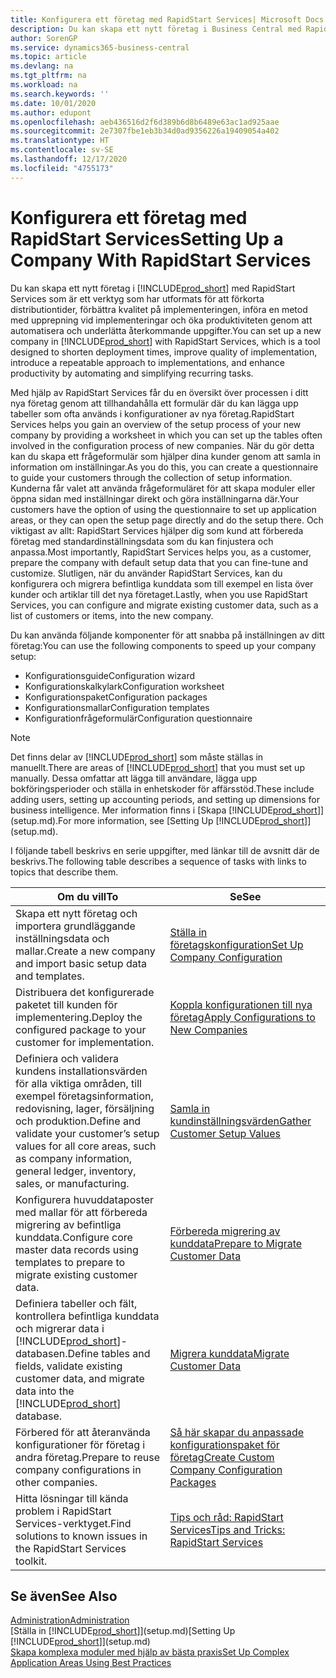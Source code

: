 ```yaml
---
title: Konfigurera ett företag med RapidStart Services| Microsoft Docs
description: Du kan skapa ett nytt företag i Business Central med RapidStart Services, som är ett verktyg som har utformats för att förkorta distributionstider, förbättra kvaliteten på implementeringen, införa en upprepningsbar metod vid implementeringar, samt öka produktiviteten genom att automatisera och underlätta återkommande uppgifter.
author: SorenGP
ms.service: dynamics365-business-central
ms.topic: article
ms.devlang: na
ms.tgt_pltfrm: na
ms.workload: na
ms.search.keywords: ''
ms.date: 10/01/2020
ms.author: edupont
ms.openlocfilehash: aeb436516d2f6d389b6d8b6489e63ac1ad925aae
ms.sourcegitcommit: 2e7307fbe1eb3b34d0ad9356226a19409054a402
ms.translationtype: HT
ms.contentlocale: sv-SE
ms.lasthandoff: 12/17/2020
ms.locfileid: "4755173"
---
```

# <a name="setting-up-a-company-with-rapidstart-services"></a><span data-ttu-id="22790-103">Konfigurera ett företag med RapidStart Services</span><span class="sxs-lookup"><span data-stu-id="22790-103">Setting Up a Company With RapidStart Services</span></span>
<span data-ttu-id="22790-104">Du kan skapa ett nytt företag i [!INCLUDE[prod_short](includes/prod_short.md)] med RapidStart Services som är ett verktyg som har utformats för att förkorta distributiontider, förbättra kvalitet på implementeringen, införa en metod med upprepning vid implementeringar och öka produktiviteten genom att automatisera och underlätta återkommande uppgifter.</span><span class="sxs-lookup"><span data-stu-id="22790-104">You can set up a new company in [!INCLUDE[prod_short](includes/prod_short.md)] with RapidStart Services, which is a tool designed to shorten deployment times, improve quality of implementation, introduce a repeatable approach to implementations, and enhance productivity by automating and simplifying recurring tasks.</span></span>  

<span data-ttu-id="22790-105">Med hjälp av RapidStart Services får du en översikt över processen i ditt nya företag genom att tillhandahålla ett formulär där du kan lägga upp tabeller som ofta används i konfigurationer av nya företag.</span><span class="sxs-lookup"><span data-stu-id="22790-105">RapidStart Services helps you gain an overview of the setup process of your new company by providing a worksheet in which you can set up the tables often involved in the configuration process of new companies.</span></span> <span data-ttu-id="22790-106">När du gör detta kan du skapa ett frågeformulär som hjälper dina kunder genom att samla in information om inställningar.</span><span class="sxs-lookup"><span data-stu-id="22790-106">As you do this, you can create a questionnaire to guide your customers through the collection of setup information.</span></span> <span data-ttu-id="22790-107">Kunderna får valet att använda frågeformuläret för att skapa moduler eller öppna sidan med inställningar direkt och göra inställningarna där.</span><span class="sxs-lookup"><span data-stu-id="22790-107">Your customers have the option of using the questionnaire to set up application areas, or they can open the setup page directly and do the setup there.</span></span> <span data-ttu-id="22790-108">Och viktigast av allt: RapidStart Services hjälper dig som kund att förbereda företag med standardinställningsdata som du kan finjustera och anpassa.</span><span class="sxs-lookup"><span data-stu-id="22790-108">Most importantly, RapidStart Services helps you, as a customer, prepare the company with default setup data that you can fine-tune and customize.</span></span> <span data-ttu-id="22790-109">Slutligen, när du använder RapidStart Services, kan du konfigurera och migrera befintliga kunddata som till exempel en lista över kunder och artiklar till det nya företaget.</span><span class="sxs-lookup"><span data-stu-id="22790-109">Lastly, when you use RapidStart Services, you can configure and migrate existing customer data, such as a list of customers or items, into the new company.</span></span>

<span data-ttu-id="22790-110">Du kan använda följande komponenter för att snabba på inställningen av ditt företag:</span><span class="sxs-lookup"><span data-stu-id="22790-110">You can use the following components to speed up your company setup:</span></span>  

-   <span data-ttu-id="22790-111">Konfigurationsguide</span><span class="sxs-lookup"><span data-stu-id="22790-111">Configuration wizard</span></span>  
-   <span data-ttu-id="22790-112">Konfigurationskalkylark</span><span class="sxs-lookup"><span data-stu-id="22790-112">Configuration worksheet</span></span>  
-   <span data-ttu-id="22790-113">Konfigurationspaket</span><span class="sxs-lookup"><span data-stu-id="22790-113">Configuration packages</span></span>  
-   <span data-ttu-id="22790-114">Konfigurationsmallar</span><span class="sxs-lookup"><span data-stu-id="22790-114">Configuration templates</span></span>  
-   <span data-ttu-id="22790-115">Konfigurationfrågeformulär</span><span class="sxs-lookup"><span data-stu-id="22790-115">Configuration questionnaire</span></span>  

> [!Note]  
>  <span data-ttu-id="22790-116">Det finns delar av [!INCLUDE[prod_short](includes/prod_short.md)] som måste ställas in manuellt.</span><span class="sxs-lookup"><span data-stu-id="22790-116">There are areas of [!INCLUDE[prod_short](includes/prod_short.md)] that you must set up manually.</span></span> <span data-ttu-id="22790-117">Dessa omfattar att lägga till användare, lägga upp bokföringsperioder och ställa in enhetskoder för affärsstöd.</span><span class="sxs-lookup"><span data-stu-id="22790-117">These include adding users, setting up accounting periods, and setting up dimensions for business intelligence.</span></span> <span data-ttu-id="22790-118">Mer information finns i [Skapa [!INCLUDE[prod_short](includes/prod_short.md)]](setup.md).</span><span class="sxs-lookup"><span data-stu-id="22790-118">For more information, see [Setting Up [!INCLUDE[prod_short](includes/prod_short.md)]](setup.md).</span></span>

 <span data-ttu-id="22790-119">I följande tabell beskrivs en serie uppgifter, med länkar till de avsnitt där de beskrivs.</span><span class="sxs-lookup"><span data-stu-id="22790-119">The following table describes a sequence of tasks with links to topics that describe them.</span></span>

|<span data-ttu-id="22790-120">**Om du vill**</span><span class="sxs-lookup"><span data-stu-id="22790-120">**To**</span></span>|<span data-ttu-id="22790-121">**Se**</span><span class="sxs-lookup"><span data-stu-id="22790-121">**See**</span></span>|  
|------------|-------------|  
|<span data-ttu-id="22790-122">Skapa ett nytt företag och importera grundläggande inställningsdata och mallar.</span><span class="sxs-lookup"><span data-stu-id="22790-122">Create a new company and import basic setup data and templates.</span></span>|[<span data-ttu-id="22790-123">Ställa in företagskonfiguration</span><span class="sxs-lookup"><span data-stu-id="22790-123">Set Up Company Configuration</span></span>](admin-set-up-company-configuration.md)|  
|<span data-ttu-id="22790-124">Distribuera det konfigurerade paketet till kunden för implementering.</span><span class="sxs-lookup"><span data-stu-id="22790-124">Deploy the configured package to your customer for implementation.</span></span>|[<span data-ttu-id="22790-125">Koppla konfigurationen till nya företag</span><span class="sxs-lookup"><span data-stu-id="22790-125">Apply Configurations to New Companies</span></span>](admin-apply-configuration-to-new-companies.md)|
|<span data-ttu-id="22790-126">Definiera och validera kundens installationsvärden för alla viktiga områden, till exempel företagsinformation, redovisning, lager, försäljning och produktion.</span><span class="sxs-lookup"><span data-stu-id="22790-126">Define and validate your customer’s setup values for all core areas, such as company information, general ledger, inventory, sales, or manufacturing.</span></span>|[<span data-ttu-id="22790-127">Samla in kundinställningsvärden</span><span class="sxs-lookup"><span data-stu-id="22790-127">Gather Customer Setup Values</span></span>](admin-gather-customer-setup-values.md)|  
|<span data-ttu-id="22790-128">Konfigurera huvuddataposter med mallar för att förbereda migrering av befintliga kunddata.</span><span class="sxs-lookup"><span data-stu-id="22790-128">Configure core master data records using templates to prepare to migrate existing customer data.</span></span>|[<span data-ttu-id="22790-129">Förbereda migrering av kunddata</span><span class="sxs-lookup"><span data-stu-id="22790-129">Prepare to Migrate Customer Data</span></span>](admin-use-templates-to-prepare-customer-data-for-migration.md)|  
|<span data-ttu-id="22790-130">Definiera tabeller och fält, kontrollera befintliga kunddata och migrerar data i [!INCLUDE[prod_short](includes/prod_short.md)]-databasen.</span><span class="sxs-lookup"><span data-stu-id="22790-130">Define tables and fields, validate existing customer data, and migrate data into the [!INCLUDE[prod_short](includes/prod_short.md)] database.</span></span>|[<span data-ttu-id="22790-131">Migrera kunddata</span><span class="sxs-lookup"><span data-stu-id="22790-131">Migrate Customer Data</span></span>](admin-migrate-customer-data.md)|
|<span data-ttu-id="22790-132">Förbered för att återanvända konfigurationer för företag i andra företag.</span><span class="sxs-lookup"><span data-stu-id="22790-132">Prepare to reuse company configurations in other companies.</span></span>|[<span data-ttu-id="22790-133">Så här skapar du anpassade konfigurationspaket för företag</span><span class="sxs-lookup"><span data-stu-id="22790-133">Create Custom Company Configuration Packages</span></span>](admin-how-to-create-custom-company-configuration-packages.md)|
|<span data-ttu-id="22790-134">Hitta lösningar till kända problem i RapidStart Services-verktyget.</span><span class="sxs-lookup"><span data-stu-id="22790-134">Find solutions to known issues in the RapidStart Services toolkit.</span></span>|[<span data-ttu-id="22790-135">Tips och råd: RapidStart Services</span><span class="sxs-lookup"><span data-stu-id="22790-135">Tips and Tricks: RapidStart Services</span></span>](admin-tips-and-tricks-rapidstart-services.md)|  

## <a name="see-also"></a><span data-ttu-id="22790-136">Se även</span><span class="sxs-lookup"><span data-stu-id="22790-136">See Also</span></span>  
[<span data-ttu-id="22790-137">Administration</span><span class="sxs-lookup"><span data-stu-id="22790-137">Administration</span></span>](admin-setup-and-administration.md)  
<span data-ttu-id="22790-138">[Ställa in [!INCLUDE[prod_short](includes/prod_short.md)]](setup.md)</span><span class="sxs-lookup"><span data-stu-id="22790-138">[Setting Up [!INCLUDE[prod_short](includes/prod_short.md)]](setup.md)</span></span>  
[<span data-ttu-id="22790-139">Skapa komplexa moduler med hjälp av bästa praxis</span><span class="sxs-lookup"><span data-stu-id="22790-139">Set Up Complex Application Areas Using Best Practices</span></span>](set-up-complex-application-areas-using-best-practices.md)   
